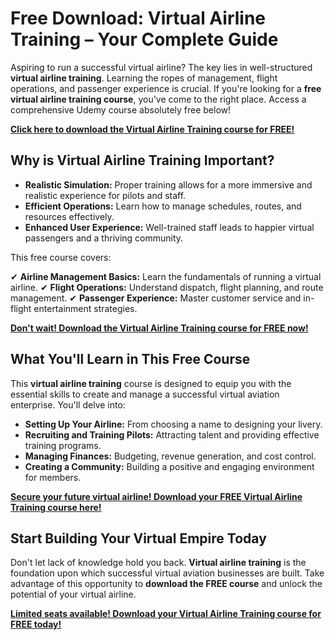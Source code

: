 # Free Download: Virtual Airline Training – Your Complete Guide

Aspiring to run a successful virtual airline? The key lies in well-structured **virtual airline training**. Learning the ropes of management, flight operations, and passenger experience is crucial. If you're looking for a **free virtual airline training course**, you've come to the right place. Access a comprehensive Udemy course absolutely free below!

[**Click here to download the Virtual Airline Training course for FREE!**](https://udemywork.com/virtual-airline-training)

## Why is Virtual Airline Training Important?

*   **Realistic Simulation:** Proper training allows for a more immersive and realistic experience for pilots and staff.
*   **Efficient Operations:** Learn how to manage schedules, routes, and resources effectively.
*   **Enhanced User Experience:** Well-trained staff leads to happier virtual passengers and a thriving community.

This free course covers:

✔ **Airline Management Basics:** Learn the fundamentals of running a virtual airline.
✔ **Flight Operations:** Understand dispatch, flight planning, and route management.
✔ **Passenger Experience:** Master customer service and in-flight entertainment strategies.

[**Don't wait! Download the Virtual Airline Training course for FREE now!**](https://udemywork.com/virtual-airline-training)

## What You'll Learn in This Free Course

This **virtual airline training** course is designed to equip you with the essential skills to create and manage a successful virtual aviation enterprise. You'll delve into:

*   **Setting Up Your Airline:** From choosing a name to designing your livery.
*   **Recruiting and Training Pilots:** Attracting talent and providing effective training programs.
*   **Managing Finances:** Budgeting, revenue generation, and cost control.
*   **Creating a Community:** Building a positive and engaging environment for members.

[**Secure your future virtual airline! Download your FREE Virtual Airline Training course here!**](https://udemywork.com/virtual-airline-training)

## Start Building Your Virtual Empire Today

Don't let lack of knowledge hold you back. **Virtual airline training** is the foundation upon which successful virtual aviation businesses are built. Take advantage of this opportunity to **download the FREE course** and unlock the potential of your virtual airline.

[**Limited seats available! Download your Virtual Airline Training course for FREE today!**](https://udemywork.com/virtual-airline-training)
